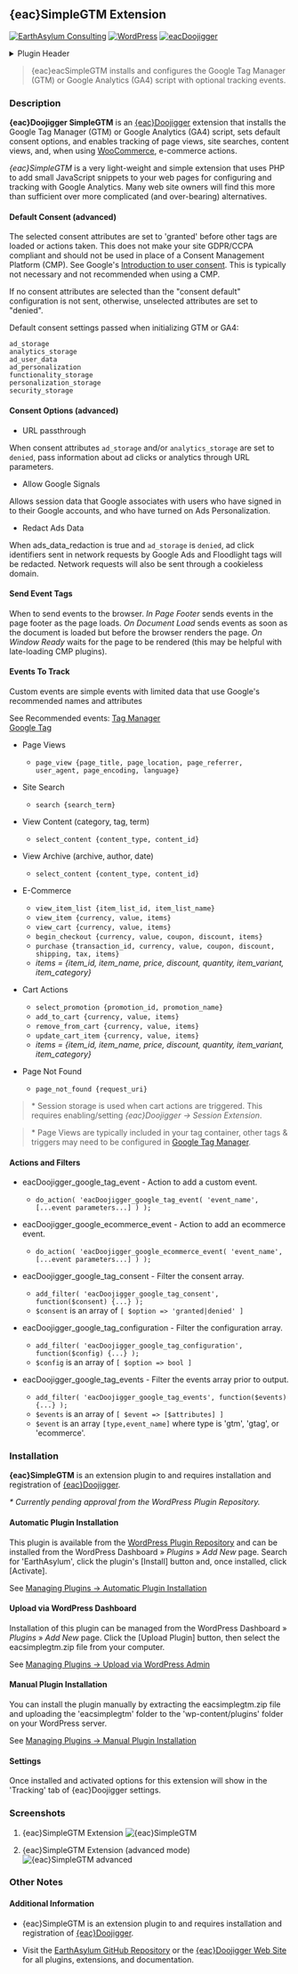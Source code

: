 ## {eac}SimpleGTM Extension   
[![EarthAsylum Consulting](https://img.shields.io/badge/EarthAsylum-Consulting-0?&labelColor=6e9882&color=707070)](https://earthasylum.com/)
[![WordPress](https://img.shields.io/badge/WordPress-Plugins-grey?logo=wordpress&labelColor=blue)](https://wordpress.org/plugins/search/EarthAsylum/)
[![eacDoojigger](https://img.shields.io/badge/Requires-%7Beac%7DDoojigger-da821d)](https://eacDoojigger.earthasylum.com/)

<details><summary>Plugin Header</summary>

Plugin URI:         https://eacdoojigger.earthasylum.com/eacsimplegtm/  
Author:             [EarthAsylum Consulting](https://www.earthasylum.com)  
Stable tag:         1.0.1  
Last Updated:       17-Jun-2024  
Requires at least:  5.8  
Tested up to:       6.5  
Requires PHP:       7.4  
Requires EAC:       2.6  
Contributors:       [kevinburkholder](https://profiles.wordpress.org/kevinburkholder)  
License:            GPLv3 or later  
License URI:        https://www.gnu.org/licenses/gpl.html  
Tags:               google tag manager, google analytics, tracking, analytics, {eac}Doojigger  
WordPress URI:      https://wordpress.org/plugins/eacsimplegtm  
GitHub URI:         https://github.com/EarthAsylum/eacsimplegtm  

</details>

> {eac}eacSimpleGTM installs and configures the Google Tag Manager (GTM) or Google Analytics (GA4) script with optional tracking events.

### Description

**{eac}Doojigger SimpleGTM** is an [{eac}Doojigger](https://eacDoojigger.earthasylum.com/) extension that installs the Google Tag Manager (GTM) or Google Analytics (GA4) script, sets default consent options, and enables tracking of page views, site searches, content views, and, when using [WooCommerce](https://woocommerce.com/), e-commerce actions.

_{eac}SimpleGTM_ is a very light-weight and simple extension that uses PHP to add small JavaScript snippets to your web pages for configuring and tracking with Google Analytics. Many web site owners will find this more than sufficient over more complicated (and over-bearing) alternatives.

#### Default Consent (advanced)

The selected consent attributes are set to 'granted' before other tags are loaded or actions taken. This does not make your site GDPR/CCPA compliant and should not be used in place of a Consent Management Platform (CMP). See Google's [Introduction to user consent](https://support.google.com/analytics/answer/12329599). This is typically not necessary and not recommended when using a CMP.

If no consent attributes are selected than the "consent default" configuration is not sent, otherwise, unselected attributes are set to "denied".

Default consent settings passed when initializing GTM or GA4:

    ad_storage	
    analytics_storage	
    ad_user_data	
    ad_personalization	
    functionality_storage	
    personalization_storage	
    security_storage	

#### Consent Options (advanced)

+   URL passthrough

When consent attributes `ad_storage` and/or `analytics_storage` are set to `denied`, pass information about ad clicks or analytics through URL parameters.

+   Allow Google Signals

Allows session data that Google associates with users who have signed in to their Google accounts, and who have turned on Ads Personalization.

+   Redact Ads Data

When ads_data_redaction is true and `ad_storage` is `denied`, ad click identifiers sent in network requests by Google Ads and Floodlight tags will be redacted. Network requests will also be sent through a cookieless domain.

#### Send Event Tags

When to send events to the browser. *In Page Footer* sends events in the page footer as the page loads.
*On Document Load* sends events as soon as the document is loaded but before the browser renders the page.
*On Window Ready* waits for the page to be rendered (this may be helpful with late-loading CMP plugins).

#### Events To Track

Custom events are simple events with limited data that use Google's recommended names and attributes

See Recommended events:
[Tag Manager](https://developers.google.com/analytics/devguides/collection/ga4/reference/events?client_type=gtm)  
[Google Tag](https://developers.google.com/analytics/devguides/collection/ga4/reference/events?client_type=gtag)

+   Page Views
    +   `page_view {page_title, page_location, page_referrer, user_agent, page_encoding, language}`

+   Site Search
    +   `search {search_term}`

+   View Content (category, tag, term)
    +   `select_content {content_type, content_id}`

+   View Archive (archive, author, date)
    +   `select_content {content_type, content_id}`

+   E-Commerce
    +   `view_item_list {item_list_id, item_list_name}`
    +   `view_item {currency, value, items}`
    +   `view_cart {currency, value, items}`
    +   `begin_checkout {currency, value, coupon, discount, items}`
    +   `purchase {transaction_id, currency, value, coupon, discount, shipping, tax, items}`
    +   *items = {item_id, item_name, price, discount, quantity, item_variant, item_category}*

+   Cart Actions
    +   `select_promotion {promotion_id, promotion_name}`
    +   `add_to_cart {currency, value, items}`
    +   `remove_from_cart {currency, value, items}`
    +   `update_cart_item {currency, value, items}`
    +   *items = {item_id, item_name, price, discount, quantity, item_variant, item_category}*

+   Page Not Found
    +   `page_not_found {request_uri}`

>   \* Session storage is used when cart actions are triggered. This requires enabling/setting *{eac}Doojigger → Session Extension*.

>   \* Page Views are typically included in your tag container, other tags & triggers may need to be configured in 
[Google Tag Manager](https://tagmanager.google.com/).

#### Actions and Filters

+   eacDoojigger_google_tag_event 	- Action to add a custom event.
    +   `do_action( 'eacDoojigger_google_tag_event( 'event_name', [...event parameters...] ) );`

+   eacDoojigger_google_ecommerce_event - Action to add an ecommerce event.
    +   `do_action( 'eacDoojigger_google_ecommerce_event( 'event_name', [...event parameters...] ) );`

+   eacDoojigger_google_tag_consent - Filter the consent array.
    +   `add_filter( 'eacDoojigger_google_tag_consent', function($consent) {...} );`
    +   `$consent` is an array of `[ $option => 'granted|denied' ]`

+   eacDoojigger_google_tag_configuration - Filter the configuration array.
    +   `add_filter( 'eacDoojigger_google_tag_configuration', function($config) {...} );`
    +   `$config` is an array of `[ $option => bool ]`

+   eacDoojigger_google_tag_events 	- Filter the events array prior to output.
    +   `add_filter( 'eacDoojigger_google_tag_events', function($events) {...} );`
    +   `$events` is an array of `[ $event => [$attributes] ]`
    +   `$event` is an array `[type,event_name]` where type is 'gtm', 'gtag', or 'ecommerce'.


### Installation

**{eac}SimpleGTM** is an extension plugin to and requires installation and registration of [{eac}Doojigger](https://eacDoojigger.earthasylum.com/).

_\* Currently pending approval from the WordPress Plugin Repository._

#### Automatic Plugin Installation

This plugin is available from the [WordPress Plugin Repository](https://wordpress.org/plugins/search/earthasylum/) and can be installed from the WordPress Dashboard » *Plugins* » *Add New* page. Search for 'EarthAsylum', click the plugin's [Install] button and, once installed, click [Activate].

See [Managing Plugins -> Automatic Plugin Installation](https://wordpress.org/support/article/managing-plugins/#automatic-plugin-installation-1)

#### Upload via WordPress Dashboard

Installation of this plugin can be managed from the WordPress Dashboard » *Plugins* » *Add New* page. Click the [Upload Plugin] button, then select the eacsimplegtm.zip file from your computer.

See [Managing Plugins -> Upload via WordPress Admin](https://wordpress.org/support/article/managing-plugins/#upload-via-wordpress-admin)

#### Manual Plugin Installation

You can install the plugin manually by extracting the eacsimplegtm.zip file and uploading the 'eacsimplegtm' folder to the 'wp-content/plugins' folder on your WordPress server.

See [Managing Plugins -> Manual Plugin Installation](https://wordpress.org/support/article/managing-plugins/#manual-plugin-installation-1)

#### Settings

Once installed and activated options for this extension will show in the 'Tracking' tab of {eac}Doojigger settings.


### Screenshots

1. {eac}SimpleGTM Extension
![{eac}SimpleGTM](https://ps.w.org/eacsimplegtm/assets/screenshot-1.png)

2. {eac}SimpleGTM Extension (advanced mode)
![{eac}SimpleGTM advanced](https://ps.w.org/eacsimplegtm/assets/screenshot-2.png)


### Other Notes

#### Additional Information

+   {eac}SimpleGTM is an extension plugin to and requires installation and registration of [{eac}Doojigger](https://eacDoojigger.earthasylum.com/).

+   Visit the [EarthAsylum GitHub Repository](https://github.com/EarthAsylum) or the [{eac}Doojigger Web Site](https://eacdoojigger.earthasylum.com/) for all plugins, extensions, and documentation.


